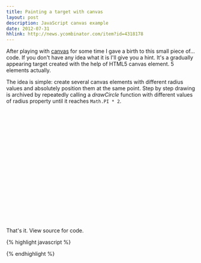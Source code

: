 ```yaml
---
title: Painting a target with canvas
layout: post
description: JavaScript canvas example
date: 2012-07-31
hhlink: http://news.ycombinator.com/item?id=4318178
---
```


After playing with [canvas](http://en.wikipedia.org/wiki/Canvas_element) for some time I gave a birth to this small piece of... code. If you don't have any idea what it is I'll give you a hint. It's a gradually appearing target created with the help of HTML5 canvas element. 5 elements actually.

The idea is simple: create several canvas elements with different radius values and absolutely position them at the same point. Step by step drawing is archived by repeatedly calling a *drawCircle* function with different values of radius property until it reaches `Math.PI * 2`.

<div style="position: relative;">
<div id="can_div" style="width: 300px; height: 300px;"></div>
</div>

That's it. View source for code.

{% highlight javascript %}
<script type="text/javascript">
var canvas;
var PI2 = Math.PI * 2;
var elements = [];
var colors = ['#C9F24B', '#736859', '#B8925A', '#8C3F3F', '#FFD63E'];
var intervals = [];
var time = 15;

function createElements() {
    for (var i=0; i<=4; i++) {
        elements[i] = {
            'radius': (i+1) * 20,
            'style': colors[i],
            'size': 300,
            'circle': null
        };
    }
}

function init() {
    canvas = document.getElementById('can_div');
    createElements();

    delta = 0.01;
    angle = 0;
    for (var i=elements.length-1; i>=0; i--) {
        var elem = elements[i];
        var circle = createCircle(elem.size);
        intervals[i] = createInterval(elem, circle);
    }
}

function createInterval(elem, circle) {
    return setInterval(function () {
    	drawCircle(circle, 130, 130, elem.radius, elem.style);
   	}, time);
}

function createCircle(size) {
    var circle = document.createElement("canvas");
    circle.width = size;
    circle.height = size;
    circle.style.position = 'absolute';
    circle.style.left = "100px";
    circle.style.top = 0;
    canvas.appendChild(circle);
    return circle;
}

function drawCircle( can, x, y, radius, style) {
    var context = can.getContext("2d");
    context.clearRect(0, 0, 600, 600);
    context.fillStyle = style;
    context.beginPath();
    context.arc(x, y, radius, 0, angle, false);
    context.lineTo(x, y);
    context.closePath();
    context.fill();

    angle += delta;
    if (angle >= PI2 + 0.5) {
        for (var i=0; i<intervals.length; i++) {
            clearInterval(intervals[i]);
        }
    }
}

init();
</script>
{% endhighlight %}

<script type="text/javascript">
var canvas;
var PI2 = Math.PI * 2;
var elements = [];
var colors = ['#C9F24B', '#736859', '#B8925A', '#8C3F3F', '#FFD63E'];
var intervals = [];
var time = 15;

function createElements() {
    for (var i=0; i<=4; i++) {
        elements[i] = {
            'radius': (i+1) * 20,
            'style': colors[i],
            'size': 300,
            'circle': null
        };
    }
}

function init() {
    canvas = document.getElementById('can_div');
    createElements();

    delta = 0.01;
    angle = 0;
    for (var i=elements.length-1; i>=0; i--) {
        var elem = elements[i];
        var circle = createCircle(elem.size);
        intervals[i] = createInterval(elem, circle);
    }
}

function createInterval(elem, circle) {
    return setInterval(function () {
    	drawCircle(circle, 130, 130, elem.radius, elem.style);
    	}, time);
}

function createCircle(size) {
    var circle = document.createElement("canvas");
    circle.width = size;
    circle.height = size;
    circle.style.position = 'absolute';
    circle.style.left = "100px";
    circle.style.top = 0;
    canvas.appendChild(circle);
    return circle;
}

function drawCircle( can, x, y, radius, style) {
    var context = can.getContext("2d");
    context.clearRect(0, 0, 600, 600);
    context.fillStyle = style;
    context.beginPath();
    context.arc(x, y, radius, 0, angle, false);
    context.lineTo(x, y);
    context.closePath();
    context.fill();

    angle += delta;
    if (angle >= PI2 + 0.5) {
        for (var i=0; i<intervals.length; i++) {
            clearInterval(intervals[i]);
        }
    }
}

init();
</script>
